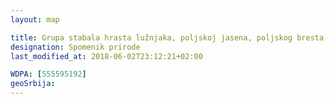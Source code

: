 ```yaml
---
layout: map

title: Grupa stabala hrasta lužnjaka, poljskoj jasena, poljskog bresta i sitnolisne lipe – Ljubičevo
designation: Spomenik prirode
last_modified_at: 2018-06-02T23:12:21+02:00

WDPA: [555595192]
geoSrbija:
---
```

